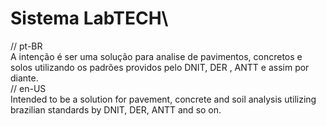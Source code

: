 # Sistema LabTECH\

// pt-BR\
A intenção é ser uma solução para analise de pavimentos, concretos e solos utilizando os padrões providos pelo DNIT, DER , ANTT e assim por diante.\
// en-US\
Intended to be a solution for pavement, concrete and soil analysis utilizing brazilian standards by DNIT, DER, ANTT and so on.
